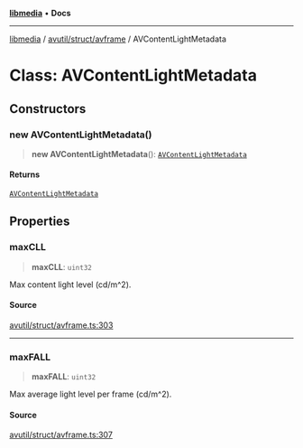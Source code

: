 [**libmedia**](../../../../README.md) • **Docs**

***

[libmedia](../../../../README.md) / [avutil/struct/avframe](../README.md) / AVContentLightMetadata

# Class: AVContentLightMetadata

## Constructors

### new AVContentLightMetadata()

> **new AVContentLightMetadata**(): [`AVContentLightMetadata`](AVContentLightMetadata.md)

#### Returns

[`AVContentLightMetadata`](AVContentLightMetadata.md)

## Properties

### maxCLL

> **maxCLL**: `uint32`

Max content light level (cd/m^2).

#### Source

[avutil/struct/avframe.ts:303](https://github.com/zhaohappy/libmedia/blob/87bf8029d8be58d5035a3f4dc7037c25d1ac371b/src/avutil/struct/avframe.ts#L303)

***

### maxFALL

> **maxFALL**: `uint32`

Max average light level per frame (cd/m^2).

#### Source

[avutil/struct/avframe.ts:307](https://github.com/zhaohappy/libmedia/blob/87bf8029d8be58d5035a3f4dc7037c25d1ac371b/src/avutil/struct/avframe.ts#L307)
